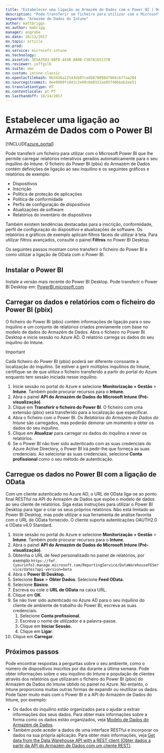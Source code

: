 ```yaml
---
title: "Estabelecer uma ligação ao Armazém de Dados com o Power BI | Documentos da Microsoft"
description: "Pode transferir um ficheiro para utilizar com o Microsoft Power BI que lhe permite carregar relatórios interativos gerados automaticamente para o seu inquilino do Intune."
keywords: "Armazém de Dados do Intune"
author: mattbriggs
ms.author: mabrigg
manager: angrobe
ms.date: 10/13/2017
ms.topic: article
ms.prod: 
ms.service: microsoft-intune
ms.technology: 
ms.assetid: 5E5A35D3-88F8-441B-8A0B-C5D7A1E5137B
ms.reviewer: jeffgilb
ms.suite: ems
ms.custom: intune-classic
ms.openlocfilehash: 0b3436a22543eb07cedb0780984766bcb7faa284
ms.sourcegitcommit: 0ee9909fc041c2e49c0e0312ae05f40bbeb2ee51
ms.translationtype: HT
ms.contentlocale: pt-PT
ms.lasthandoff: 10/14/2017
---
```

# <a name="connect-to-the-data-warehouse-with-power-bi"></a>Estabelecer uma ligação ao Armazém de Dados com o Power BI

[!INCLUDE[azure_portal](./includes/azure_portal.md)]

Pode transferir um ficheiro para utilizar com o Microsoft Power BI que lhe permite carregar relatórios interativos gerados automaticamente para o seu inquilino do Intune. O ficheiro do Power BI (pbix) do Armazém de Dados contém definições de ligação ao seu inquilino e os seguintes gráficos e relatórios de exemplo:  

  -  Dispositivos
  -  Inscrição
  -  Política de proteção de aplicações
  -  Política de conformidade
  -  Perfis de configuração de dispositivos
  -  Atualizações de software
  -  Relatórios do inventário de dispositivos

Também existem tendências destacadas para a inscrição, conformidade, perfil de configuração do dispositivo e atualizações de software. Os relatórios e gráficos de exemplo aplicam filtros fáceis de utilizar à tela. Para utilizar filtros avançados, consulte o painel **Filtros** no Power BI Desktop.

Os seguintes passos mostram como transferir o ficheiro do Power BI e como utilizar a ligação de OData com o Power BI.

## <a name="install-power-bi"></a>Instalar o Power BI

Instale a versão mais recente do Power BI Desktop. Pode transferir o Power BI Desktop em: [PowerBI.microsoft.com](https://powerbi.microsoft.com/en-us/desktop)

## <a name="load-the-data-and-reports-using-the-power-bi-file-pbix"></a>Carregar os dados e relatórios com o ficheiro do Power BI (pbix)

O ficheiro do Power BI (pbix) contém informações de ligação para o seu inquilino e um conjunto de relatórios criados previamente com base no modelo de dados do Armazém de Dados. Abra o ficheiro no Power BI Desktop e inicie sessão no Azure AD. O relatório carrega os dados do seu inquilino do Intune.

> [!Important]  
> Cada ficheiro do Power BI (pbix) poderá ser diferente consoante a localização do inquilino. Se estiver a gerir múltiplos inquilinos do Intune, certifique-se de que utiliza o ficheiro transferido a partir do portal do Azure enquanto tem sessão iniciada nesse inquilino.  

1.  Inicie sessão no portal do Azure e selecione **Monitorização + Gestão** > **Intune**. Também pode procurar recursos para o **Intune**.  
2.  Abra o painel **API do Armazém de Dados do Microsoft Intune (Pré-visualização)**.
3.  Clique em **Transferir o ficheiro do Power BI**. O ficheiro com uma extensão (pbix) será transferido para a localização que especificar.
4.  Abra o ficheiro com o Power BI. Os *Relatórios do Armazém de Dados do Intune* são carregados, mas poderão demorar um momento a obter os dados do seu inquilino.
5.  Clique em **Atualizar** para carregar os dados do inquilino e rever os relatórios.
6.  Se o Power BI não tiver sido autenticado com as suas credenciais do Azure Active Directory, o Power BI irá pedir-lhe que forneça as suas credenciais. Ao selecionar as suas credenciais, selecione **Conta profissional** como o seu método de autenticação.

## <a name="load-the-data-in-power-bi-using-the-odata-link"></a>Carregue os dados no Power BI com a ligação de OData

Com um cliente autenticado no Azure AD, o URL de OData liga-se ao ponto final RESTful na API do Armazém de Dados que expõe o modelo de dados ao seu cliente de relatórios. Siga estas instruções para utilizar o Power BI Desktop para ligar e criar os seus próprios relatórios. Não está limitado ao Power BI Desktop, mas pode utilizar a sua ferramenta de análise favorita com o URL de OData fornecido. O cliente suporta autenticações OAUTH2.0 e OData v4.0 Standard.

1.  Inicie sessão no portal do Azure e selecione **Monitorização + Gestão** > **Intune**. Também pode procurar recursos para o **Intune**.  
2.  Abra o painel **API do Armazém de Dados do Microsoft Intune (Pré-visualização)**.
3. Obtenha o URL de feed personalizado no painel de relatórios, por exemplo `https://fef.{yourinfo}.manage.microsoft.com/ReportingService/DataWarehouseFEService/dates?api-version=beta`
4. Abra o **Power BI Desktop**.
5. Selecione **Base** > **Obter Dados**. Selecione **Feed OData**.
6. Selecione **Básico**.
7. Escreva ou cole o **URL de OData** na caixa URL.
8. Clique em **OK**.
9. Se não tiver sido autenticado no Azure AD para o seu inquilino do cliente de ambiente de trabalho do Power BI, escreva as suas credenciais.  
    1.  Selecione **Conta profissional**.  
    2.  Escreva o nome de utilizador e a palavra-passe.  
    3.  Clique em **Iniciar Sessão.**  
    4.  Clique em **Ligar**.  
10. Clique em **Carregar**.

## <a name="next-steps"></a>Próximos passos

Pode encontrar respostas a perguntas sobre o seu ambiente, como o número de dispositivos inscritos por dia durante a última semana. Pode obter informações sobre o seu inquilino do Intune e população de clientes através dos relatórios que utilizaram o ficheiro do Power BI (pbix) do Armazém de Dados do Intune obtido no painel no Azure. No entanto, o Intune proporciona muitas outras formas de expandir ou reutilizar os dados. Pode fazer muito mais com o Power BI e a API do Armazém de Dados do Intune, por exemplo:

<!-- -  You can use Power BI Desktop to create additional report types with your data. For example, you could create a custom chart representing the ratio of device manufactures in your enterprise. For more information about creating custom reports with Power BI and the Intune Data Warehouse, see `BLOG POST ON POWER BI`. -->
 -  Os dados do inquilino estão organizados para o ajudar a extrair informações dos seus dados. Para obter mais informações sobre a forma como os dados estão organizados, veja [Modelo de Dados do Armazém de Dados](reports-ref-data-model.md).
 -  Também pode aceder a dados de uma interface RESTful e incorporar os dados na sua própria aplicação. Para obter mais informações, veja [Get data from the Data Warehouse API with a REST client (Obter dados a partir da API do Armazém de Dados com um cliente REST)](reports-proc-data-rest.md).

